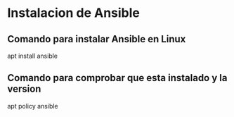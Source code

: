 # Instalacion de Ansible
## Comando para instalar Ansible en Linux
apt install ansible 

## Comando para comprobar que esta instalado y la version
apt policy ansible
